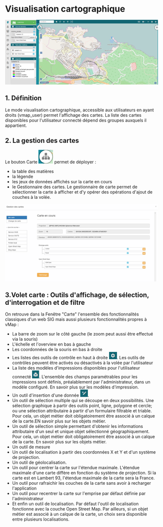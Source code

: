 # Visualisation cartographique

![](../images/mode_visualisation.png)

## 1. Définition

Le mode visualisation cartographique, accessible aux utilisateurs en
ayant droits (vmap_user) permet l'affichage des cartes. La liste des
cartes disponibles pour l'utilisateur connecté dépend des groupes
auxquels il appartient.

## 2. La gestion des cartes

Le bouton Carte ![](../images/bouton_carte.png) permet de déployer : 
- la table des matières
- la légende 
- les jeux de données affichés sur la carte en cours
- le Gestionnaire des cartes. Le gestionnaire de carte permet de sélectionner la carte à afficher et d'y opérer des opérations d'ajout de couches à la volée.

![](../images/gestionnaire_carte.png)



## 3.Volet carte : Outils d'affichage, de sélection, d'interrogation et de filtre 


On retrouve dans la Fenêtre "Carte" l'ensemble des fonctionnalités
classiques d'un web SIG mais aussi plusieurs fonctionnalités propres à
vMap :

-   La barre de zoom sur le côté gauche (le zoom peut aussi être effectué via la souris)
-   L'échelle et l'overview en bas à gauche
-   Les coordonnées de la souris en bas à droite
-   Les listes des outils de contrôle en haut à droite ![](../images/bouton_outils.png). Les outils de
    contrôles peuvent être activés ou désactivés à la volée par l'utilisateur
-   La liste des modèles d'impressions disponibles pour
    l'utilisateur connecté ![](../images/bouton_modele_impression.png). L'ensemble des champs paramétrables pour les
    impressions sont définis, préalablement par l'administrateur, dans un modèle configuré. En savoir plus sur les modèles      d'impression. 
-   Un outil d'insertion d'une donnée ![](../images/bouton_insertion.png).
-   Un outil de sélection multiple qui se découpe en deux possibilités.
    Une sélection graphique à partir des outils point, ligne, polygone
    et cercle; ou une sélection attributaire à partir d'un formulaire
    filtrable et triable. Pour cela, un objet métier doit obligatoirement être associé à un calque de la carte.EN savoir plus sur les objets métier. 
-   Un outil de sélection simple permettant d'obtenir les informations
    attributaire d'un seul et unique objet sélectionné géographiquement.
   Pour cela, un objet métier doit obligatoirement être associé à un
    calque de la carte. En savoir plus sur les objets métier. 
-   Un outil de mesure
-   Un outil de localisation à partir des coordonnées X et Y et d'un
    système de projection.
-   Un outil de géolocalisation.
-   Un outil pour centrer la carte sur l'étendue maximale. L'étendue
    maximale d'une carte diffère en fonction du système de projection.
    Si la carte est en Lambert 93, l'étendue maximale de la carte sera
    la France.
-   Un outil pour rafraichir les couches de la carte sans avoir à
    recharger l'application
-   Un outil pour recentrer la carte sur l'emprise par défaut définie
    par l'administrateur
-   Et enfin un outil de localisation. Par défaut l'outil de
    localisation fonctionne avec la couche Open Street Map. Par
    ailleurs, si un objet métier est associé à un calque de la carte, un
    choix sera disponible entre plusieurs localisations.
